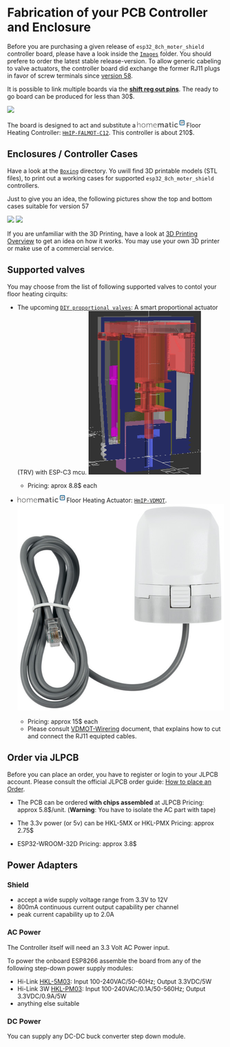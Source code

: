 # Fabrication of your PCB Controller and Enclosure

Before you are purchasing a given release of `esp32_8ch_moter_shield` controller
board, please have a look inside the [`Images`](./imgs) folder. You
should prefere to order the latest stable release-version. To allow
generic cabeling to valve actuators, the controller board did exchange
the former RJ11 plugs in favor of screw terminals since
[version 58](./imgs/v58_rev_1.49.jpg).

It is possible to link multiple boards via the [**shift reg out pins**](./shiftregOut.md).
The ready to go board can be produced for less than 30$.

<img src="./imgs/screw_terminals.PNG">

The board is designed to act and substitute a
<img src="./imgs/homatic_ip.png" width=110px> Floor Heating Controller:
  [`HmIP-FALMOT-C12`](https://homematic-ip.com/de/produkt/fussbodenheizungscontroller-12-fach-motorisch). This controller is about 210$.

## Enclosures / Controller Cases

Have a look at the [`Boxing`](./box) directory. Yo uwill find 3D
printable models (STL files), to print out a working cases for supported
`esp32_8ch_moter_shield` controllers.

Just to give you an idea, the following pictures show the top and bottom cases suitable for version 57

<img src="./box/box-V57rev-1.48/img/topCase3dModelwithWagoAndAntenna - real photo.jpg">
<img src="./box/box-V57rev-1.48/img/bottomCase3dModel - model.png">

If you are unfamiliar with the 3D Printing, have a look at
[3D Printing Overview](https://3dprinting.com/what-is-3d-printing)
to get an idea on how it works. You may use your own 3D printer or make
use of a commercial service.

## Supported valves

You may choose from the list of following supported valves to contol your floor heating cirquits:

- The upcoming
  [`DIY proportional valves`](https://github.com/nliaudat/floor-heating-proportional-valve):
  A smart proportional actuator (TRV) with ESP-C3 mcu.
  <img src="./imgs/Proportional_Valve.gif" height=380px>
  - Pricing: aprox 8.8$ each

- <img src="./imgs/homatic_ip.png" width=110px> Floor Heating Actuator:
  [`HmIP-VDMOT`](https://de.elv.com/homematic-ip-stellantrieb-motorisch-fuer-fussbodenheizung-hmip-vdmot-153309).
  <img src="./imgs/HmIP-VDMOT.jpg" heigt=240px>
  - Pricing: approx 15$ each
  - Please consult [VDMOT-Wirering](./VDMOT_wiring.md) document, that explains
  how to cut and connect the RJ11 equipted cables.

## Order via JLPCB

Before you can place an order, you have to register or login to your
JLPCB account. Please consult the official JLPCB order guide:
[How to place an Order](https://jlcpcb.com/help/article/54-How-do-I-place-an-order).

* The PCB can be ordered **with chips assembled** at JLPCB
  Pricing: approx 5.8$/unit.
  (**Warning**: You have to isolate the AC part with tape)

* The 3.3v power (or 5v) can be HKL-5MX or HKL-PMX
  Pricing: approx 2.75$
* ESP32-WROOM-32D
  Pricing: approx 3.8$

## Power Adapters

### Shield

* accept a wide supply voltage range from 3.3V to 12V
* 800mA continuous current output capability per channel
* peak current capability up to 2.0A

### AC Power

The Controller itself will need an 3.3 Volt AC Power input.

To power the onboard ESP8266 assemble the board from any of the
following step-down power supply modules:

- Hi-Link [HKL-5M03](./imgs/HLK-5M03.jpg): Input 100-240VAC/50-60Hz; Output 3.3VDC/5W
- Hi-Link 3W [HKL-PM03](./imgs/hlk-pm03.jpg): Input 100-240VAC/0.1A/50-560Hz; Output 3.3VDC/0.9A/5W
- anything else suitable

### DC Power
You can supply any DC-DC buck converter step down module.
